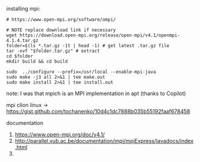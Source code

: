 
installing mpi:
```shell
# https://www.open-mpi.org/software/ompi/

# NOTE replace download link if necessary
wget https://download.open-mpi.org/release/open-mpi/v4.1/openmpi-4.1.4.tar.gz 
folder=$(ls *.tar.gz -1t | head -1) # get latest .tar.gz file
tar -xvf "$folder.tar.gz" # extract
cd $folder
mkdir build && cd build

sudo  ../configure --prefix=/usr/local --enable-mpi-java
sudo make -j3 all 2>&1 | tee make.out
sudo make install 2>&1 | tee install.out
```

note: I was that mpich is an MPI implementation in apt (thanks to Copilot)



mpi clion linux -> https://gist.github.com/tochanenko/10d4c1dc7888b035b55192faaf678458

documentation
1. https://www.open-mpi.org/doc/v4.1/
2. http://parallel.vub.ac.be/documentation/mpi/mpjExpress/javadocs/index.html
3. 